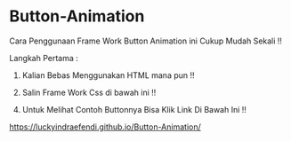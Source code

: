 # Button-Animation

Cara Penggunaan Frame Work Button Animation ini Cukup Mudah Sekali !!

Langkah Pertama :

1. Kalian Bebas Menggunakan HTML mana pun !!

2. Salin Frame Work Css di bawah ini !!

 <link rel="stylesheet" href="style.buttonanimation.css" />
 
4. Untuk Melihat Contoh Buttonnya Bisa Klik Link Di Bawah Ini !! 

 https://luckyindraefendi.github.io/Button-Animation/
